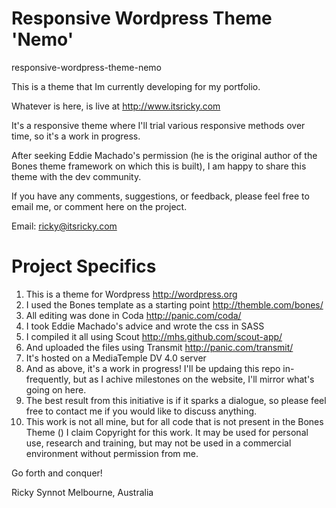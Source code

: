 Responsive Wordpress Theme 'Nemo' 
===============================
responsive-wordpress-theme-nemo


This is a theme that Im currently developing for my portfolio.

Whatever is here, is live at http://www.itsricky.com 

It's a responsive theme where I'll trial various responsive methods over time, so it's a work in progress.

After seeking Eddie Machado's permission (he is the original author of the Bones theme framework on which this is built), I am happy to share this theme with the dev community.

If you have any comments, suggestions, or feedback, please feel free to email me, or comment here on the project.

Email:  ricky@itsricky.com


Project Specifics
===============================
1. This is a theme for Wordpress http://wordpress.org
2. I used the Bones template as a starting point http://themble.com/bones/
3. All editing was done in Coda http://panic.com/coda/
3. I took Eddie Machado's advice and wrote the css in SASS
4. I compiled it all using Scout http://mhs.github.com/scout-app/
5. And uploaded the files using Transmit http://panic.com/transmit/
6. It's hosted on a MediaTemple DV 4.0 server
7. And as above, it's a work in progress!  I'll be updaing this repo in-frequently, but as I achive milestones on the website, I'll mirror what's going on here.
8. The best result from this initiative is if it sparks a dialogue, so please feel free to contact me if you would like to discuss anything.
9. This work is not all mine, but for all code that is not present in the Bones Theme () I claim Copyright for this work.  It may be used for personal use, research and training, but may not be used in a commercial environment without permission from me.


Go forth and conquer!


Ricky Synnot
Melbourne, Australia
